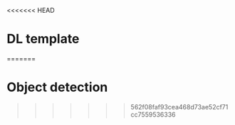 <<<<<<< HEAD
# DL template
=======
# Object detection
>>>>>>> 562f08faf93cea468d73ae52cf71cc7559536336
